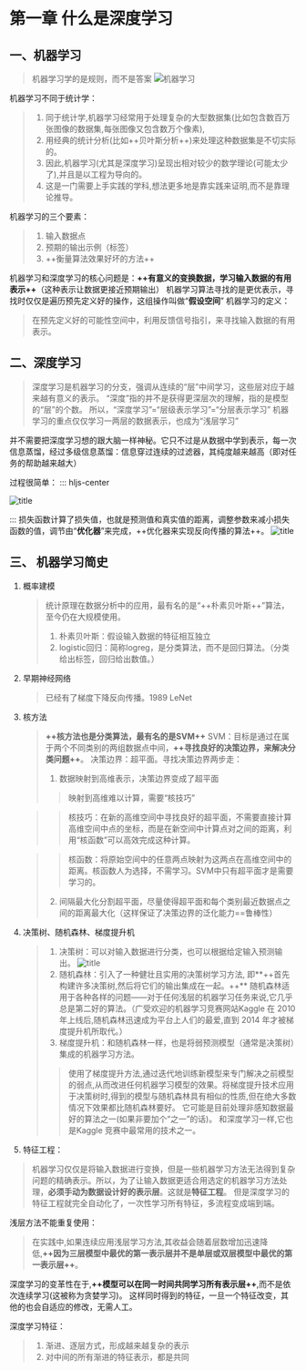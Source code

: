 # 第一章 什么是深度学习
## 一、机器学习
>机器学习学的是规则，而不是答案
 ![机器学习](https://i.loli.net/2019/04/26/5cc29fb04da42.png)

机器学习不同于统计学：
>1. 同于统计学,机器学习经常用于处理复杂的大型数据集(比如包含数百万张图像的数据集,每张图像又包含数万个像素),
>2. 用经典的统计分析(比如++贝叶斯分析++)来处理这种数据集是不切实际的。
>3. 因此,机器学习(尤其是深度学习)呈现出相对较少的数学理论(可能太少了),并且是以工程为导向的。
>4. 这是一门需要上手实践的学科,想法更多地是靠实践来证明,而不是靠理论推导。

机器学习的三个要素：
>1. 输入数据点
>2. 预期的输出示例（标签）
>3. ++衡量算法效果好坏的方法++

机器学习和深度学习的核心问题是：**++有意义的变换数据，学习输入数据的有用表示++**（这种表示让数据更接近预期输出）
机器学习算法寻找的是更优表示，寻找时仅仅是遍历预先定义好的操作，这组操作叫做“**假设空间**”
机器学习的定义：
>在预先定义好的可能性空间中，利用反馈信号指引，来寻找输入数据的有用表示。
## 二、深度学习
>深度学习是机器学习的分支，强调从连续的“层”中间学习，这些层对应于越来越有意义的表示。
“深度”指的并不是获得更深层次的理解，指的是模型的“层”的个数。
所以，“深度学习”=“层级表示学习”=“分层表示学习”
机器学习的重点仅仅学习一两层的数据表示，也成为“浅层学习”

并不需要把深度学习想的跟大脑一样神秘。它只不过是从数据中学到表示，每一次信息蒸馏，经过多级信息蒸馏：信息穿过连续的过滤器，其纯度越来越高（即对任务的帮助越来越大）

过程很简单：
::: hljs-center


![title](https://i.loli.net/2019/04/26/5cc2a55a76999.png)

:::
损失函数计算了损失值，也就是预测值和真实值的距离，调整参数来减小损失函数的值，调节由“**优化器**”来完成，++优化器来实现反向传播的算法++。
![title](https://i.loli.net/2019/04/26/5cc2a639e3194.png)
## 三、 机器学习简史
1. 概率建模
	>统计原理在数据分析中的应用，最有名的是“++朴素贝叶斯++”算法，至今仍在大规模使用。 
	>1. 朴素贝叶斯：假设输入数据的特征相互独立
	>2. logistic回归：简称logreg，是分类算法，而不是回归算法。（分类给出标签，回归给出数值。）
2. 早期神经网络
	>已经有了梯度下降反向传播。1989 LeNet 
3. 核方法
	>**++核方法也是分类算法，最有名的是SVM++** 
	>SVM：目标是通过在属于两个不同类别的两组数据点中间，**++寻找良好的决策边界，来解决分类问题++**。
	>决策边界：超平面。寻找决策边界两步走：
	>1. 数据映射到高维表示，决策边界变成了超平面
	>>映射到高维难以计算，需要“核技巧”

	>>核技巧：在新的高维空间中寻找良好的超平面，不需要直接计算高维空间中点的坐标，而是在新空间中计算点对之间的距离，利用“核函数”可以高效完成这种计算。

	>>核函数：将原始空间中的任意两点映射为这两点在高维空间中的距离。核函数人为选择，不需学习。SVM中只有超平面才是需要学习的。
	>2. 间隔最大化分割超平面，尽量使得超平面和每个类别最近数据点之间的距离最大化（这样保证了决策边界的泛化能力==鲁棒性）
4. 决策树、随机森林、梯度提升机
	>1. 决策树：可以对输入数据进行分类，也可以根据给定输入预测输出。
![title](https://i.loli.net/2019/04/26/5cc2ad3a3ba63.png)
	>2. 随机森林：引入了一种健壮且实用的决策树学习方法,
	即**++首先构建许多决策树,然后将它们的输出集成在一起。++**
随机森林适用于各种各样的问题——对于任何浅层的机器学习任务来说,它几乎总是第二好的算法。（广受欢迎的机器学习竞赛网站Kaggle 在 2010 年上线后,随机森林迅速成为平台上人们的最爱,直到 2014 年才被梯度提升机所取代。）
	>3. 梯度提升机：和随机森林一样，也是将弱预测模型（通常是决策树）集成的机器学习方法。
	>>使用了梯度提升方法,通过迭代地训练新模型来专门解决之前模型的弱点,从而改进任何机器学习模型的效果。将梯度提升技术应用于决策树时,得到的模型与随机森林具有相似的性质,但在绝大多数情况下效果都比随机森林要好。
它可能是目前处理非感知数据最好的算法之一(如果非要加个“之一”的话)。
和深度学习一样,它也是Kaggle 竞赛中最常用的技术之一。

5. 特征工程：
> 机器学习仅仅是将输入数据进行变换，但是一些机器学习方法无法得到复杂问题的精确表示。所以，为了让输入数据更适合用选定的机器学习方法处理，**必须手动为数据设计好的表示层**。这就是**特征工程**。
但是深度学习的特征工程就完全自动化了，一次性学习所有特征，多流程变成端到端。

浅层方法不能重复使用：
>在实践中,如果连续应用浅层学习方法,其收益会随着层数增加迅速降低,**++因为三层模型中最优的第一表示层并不是单层或双层模型中最优的第一表示层++**。

深度学习的变革性在于,**++模型可以在同一时间共同学习所有表示层++**,而不是依次连续学习(这被称为贪婪学习)。
这样同时得到的特征，一旦一个特征改变，其他的也会自适应的修改，无需人工。

深度学习特征：
>1. 渐进、逐层方式，形成越来越复杂的表示
>2. 对中间的所有渐进的特征表示，都是共同
